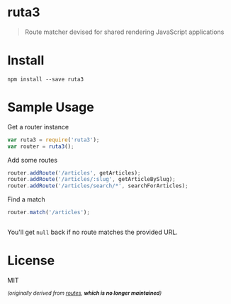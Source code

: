 # ruta3

> Route matcher devised for shared rendering JavaScript applications

# Install

```shell
npm install --save ruta3
```

# Sample Usage

Get a router instance

```js
var ruta3 = require('ruta3');
var router = ruta3();
```

Add some routes

```js
router.addRoute('/articles', getArticles);
router.addRoute('/articles/:slug', getArticleBySlug);
router.addRoute('/articles/search/*', searchForArticles);
```

Find a match

```js
router.match('/articles');
```

```json

```

You'll get `null` back if no route matches the provided URL.

# License

MIT

<sub>_(originally derived from [routes][1], **which is no longer maintained**)_</sub>

[1]: https://github.com/aaronblohowiak/routes.js
